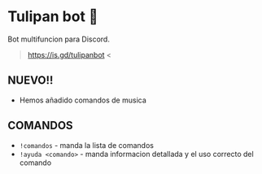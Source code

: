 # Tulipan bot 🌷

Bot multifuncion para Discord.
> https://is.gd/tulipanbot <

## NUEVO!!

* Hemos añadido comandos de musica

## COMANDOS

* `!comandos` - manda la lista de comandos
* `!ayuda <comando>` - manda informacion detallada y el uso correcto del comando
